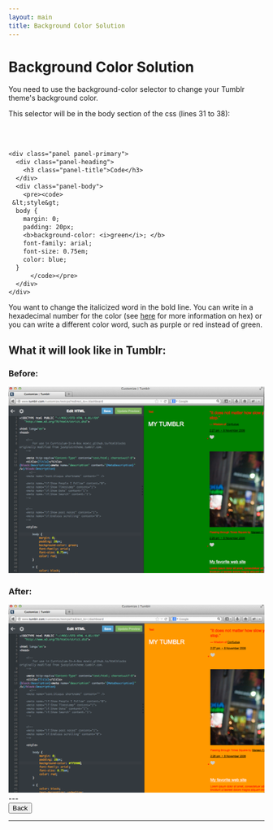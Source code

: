 ```yaml
---
layout: main
title: Background Color Solution
---
```


# Background Color Solution

You need to use the background-color selector to change your Tumblr theme's background color. 

This selector will be in the body section of the css (lines 31 to 38):

<br></br>

<div class="row">
  <div class="col-md-6">

    <div class="panel panel-primary">
      <div class="panel-heading">
        <h3 class="panel-title">Code</h3>
      </div>
      <div class="panel-body">
        <pre><code>
     &lt;style&gt;
      body { 
        margin: 0; 
        padding: 20px;
        <b>background-color: <i>green</i>; </b>
        font-family: arial;
        font-size: 0.75em;
        color: blue;
      }
          </code></pre>
      </div>
    </div>
  
  </div>
</div>

You want to change the italicized word in the bold line. You can write in a hexadecimal number for the color (see <a href="https://www.youtube.com/watch?v=BiJQqtqapD0&index=11&list=PLPpkJJSKXEJ11Mq8xjty3AZKldH9V48mt">here</a> for more information on hex) or you can write a different color word, such as purple or red instead of green.

<h2>What it will look like in Tumblr:</h2>

<h3>Before:</h3>
<img src="../backgroundcolorBefore.png"/>

<h3>After:</h3>
<img src="../backgroundcolorAfter.png"/>
---

<div class="row">
  <div class="col-md-1">
    <a href="../backgroundcolor"><button type="button" class="btn btn-primary btn-lg">Back</button></a>
  </div>
</div>

---